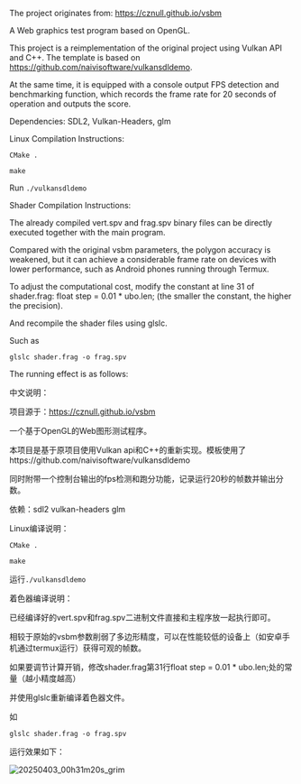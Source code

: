 The project originates from: https://cznull.github.io/vsbm 

A Web graphics test program based on OpenGL. 

This project is a reimplementation of the original project using Vulkan API and C++. The template is based on https://github.com/naivisoftware/vulkansdldemo. 

At the same time, it is equipped with a console output FPS detection and benchmarking function, which records the frame rate for 20 seconds of operation and outputs the score. 

Dependencies: SDL2, Vulkan-Headers, glm 

Linux Compilation Instructions: 

`CMake .`

`make`

Run `./vulkansdldemo` 

Shader Compilation Instructions: 

The already compiled vert.spv and frag.spv binary files can be directly executed together with the main program. 

Compared with the original vsbm parameters, the polygon accuracy is weakened, but it can achieve a considerable frame rate on devices with lower performance, such as Android phones running through Termux. 

To adjust the computational cost, modify the constant at line 31 of shader.frag: float step = 0.01 * ubo.len; (the smaller the constant, the higher the precision). 

And recompile the shader files using glslc. 

Such as 

`glslc shader.frag -o frag.spv`

The running effect is as follows:



中文说明：

项目源于：https://cznull.github.io/vsbm

一个基于OpenGL的Web图形测试程序。

本项目是基于原项目使用Vulkan api和C++的重新实现。模板使用了https://github.com/naivisoftware/vulkansdldemo

同时附带一个控制台输出的fps检测和跑分功能，记录运行20秒的帧数并输出分数。

依赖：sdl2 vulkan-headers glm

Linux编译说明：

`CMake .`

`make`

运行`./vulkansdldemo`

着色器编译说明：

已经编译好的vert.spv和frag.spv二进制文件直接和主程序放一起执行即可。

相较于原始的vsbm参数削弱了多边形精度，可以在性能较低的设备上（如安卓手机通过termux运行）获得可观的帧数。

如果要调节计算开销，修改shader.frag第31行float step = 0.01 * ubo.len;处的常量（越小精度越高）

并使用glslc重新编译着色器文件。

如

`glslc shader.frag -o frag.spv`

运行效果如下：


![20250403_00h31m20s_grim](https://github.com/user-attachments/assets/c17014a7-9737-464d-a640-0300a5b70d76)

